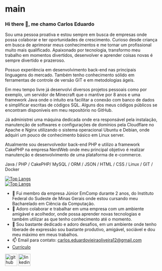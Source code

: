 # main
### Hi there 👋, me chamo Carlos Eduardo
Sou uma pessoa proativa e estou sempre em busca de empresas onde possa colaborar e ter oportunidades de crescimento. 
Curioso desde criança em busca de aprimorar meus conhecimentos e me tornar um profissional muito mais qualificado. Apaixonado por tecnologia, transformo meu trabalho em momentos divertidos, desenvolver e aprender coisas novas é sempre divertido e prazeroso.

Possuo experiência em desenvolvimento back-end nas principais linguagens do mercado.
Também tenho conhecimento sólido em ferramentas de controle de versão GIT e em metodologias ágeis.

Em meu tempo livre já desenvolvi diversos projetos pessoais como por exemplo, um servidor de Minecraft que o mantive por 8 anos e uma framework Java onde o intuito era facilitar a conexão com banco de dados e simplificar escritas de códigos SQL. Alguns dos meus códigos públicos se encontram disponíveis em meu repositório no GitHub.

Já administrei uma máquina dedicada onde era responsável pela instalação, manutenção de softwares e configurações de domínios pela Cloudflare no Apache e Nginx utilizando o sistema operacional Ubuntu e Debian, onde adquiri um pouco de conhecimento básico em Linux server.

Atualmente sou desenvolvedor back-end PHP e utilizo a framework CakePHP na empresa NerdWeb onde meu principal objetivo é realizar manutenção e desenvolvimento de uma plataforma de e-commerce.

Java / PHP / CakePHP/ MySQL / ORM / JSON / HTML / CSS / Linux / GIT / Docker<br>

[![Top Langs](https://github-readme-stats.vercel.app/api?username=EduardoMGP&show_icons=true&theme=radical)](https://github.com/anuraghazra/github-readme-stats)<br>
[![Top Langs](https://github-readme-stats.vercel.app/api/top-langs/?username=EduardoMGP&layout=compact)](https://github.com/anuraghazra/github-readme-stats)


- 🔭 Fui membro da empresa Júnior EmComp durante 2 anos, do Instituto Federal do Sudeste de Minas Gerais onde estou cursando meu Bacharelado em Ciência da Computação.
- 👯 Adoro colaborar e trabalhar em uma empresa com um ambiente amigável e acolhedor, onde possa aprender novas tecnologias e também utilizar as que tenho conhecimento até o momento. 
- 🤪 Sou bastante dedicado e adoro desafios, em um ambiente onde tenho liberade de expressão sou bastante produtivo, amigável, sociável e dou meu máximo em meus trabalhos.
- 📫 Email para contato: [carlos.eduardovieiraoliveira12@gmail.com](carlos.eduardovieiraoliveira12@gmail.com) 
- [Curriculo](https://github.com/EduardoMGP/EduardoMGP/blob/main/Curriculo-Carlos-Eduardo-Vieira-de-Oliveira.pdf)



[<img src='https://cdn.jsdelivr.net/npm/simple-icons@3.0.1/icons/github.svg' alt='github' height='40'>](https://github.com/EduardoMGP)  [<img src='https://cdn.jsdelivr.net/npm/simple-icons@3.0.1/icons/linkedin.svg' alt='linkedin' height='40'>](https://www.linkedin.com/in/carloseduardo12/)  

